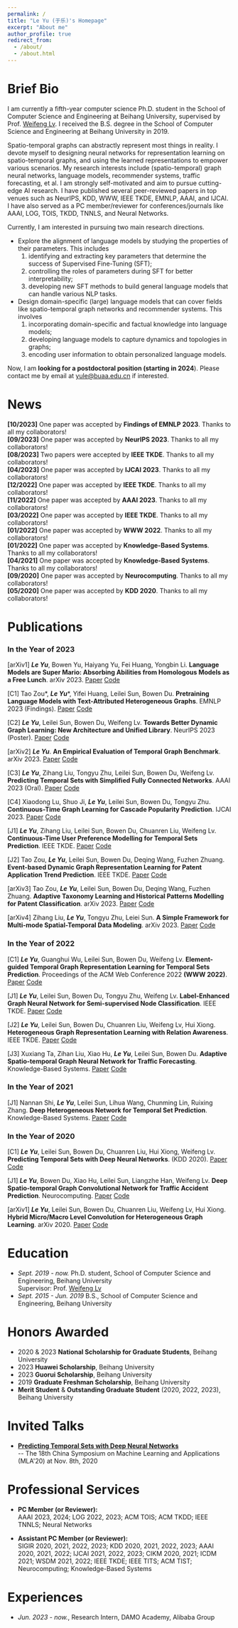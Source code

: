 ```yaml
---
permalink: /
title: "Le Yu (于乐)'s Homepage"
excerpt: "About me"
author_profile: true
redirect_from: 
  - /about/
  - /about.html
---
```



Brief Bio
======
I am currently a fifth-year computer science Ph.D. student in the School of Computer Science and Engineering at Beihang University, 
supervised by Prof. [Weifeng Lv](https://scse.buaa.edu.cn/info/1387/10314.htm). 
I received the B.S. degree in the School of Computer Science and Engineering at Beihang University in 2019. 

Spatio-temporal graphs can abstractly represent most things in reality. 
I devote myself to designing neural networks for representation learning on spatio-temporal graphs, and using the learned representations to empower various scenarios.
My research interests include (spatio-temporal) graph neural networks, language models, recommender systems, traffic forecasting, et al.
I am strongly self-motivated and aim to pursue cutting-edge AI research.
I have published several peer-reviewed papers in top venues such as NeurIPS, KDD, WWW, IEEE TKDE, EMNLP, AAAI, and IJCAI.
I have also served as a PC member/reviewer for conferences/journals like AAAI, LOG, TOIS, TKDD, TNNLS, and Neural Networks.


Currently, I am interested in pursuing two main research directions. 
* Explore the alignment of language models by studying the properties of their parameters. This includes
  1. identifying and extracting key parameters that determine the success of Supervised Fine-Tuning (SFT);
  2. controlling the roles of parameters during SFT for better interpretability;
  3. developing new SFT methods to build general language models that can handle various NLP tasks.
* Design domain-specific (large) language models that can cover fields like spatio-temporal graph networks and recommender systems. This involves
  1. incorporating domain-specific and factual knowledge into language models;
  2. developing language models to capture dynamics and topologies in graphs;
  3. encoding user information to obtain personalized language models.

Now, I am **looking for a postdoctoral position (starting in 2024**). Please contact me by email at yule@buaa.edu.cn if interested.

News
======
**[10/2023]** One paper was accepted by **Findings of EMNLP 2023**. Thanks to all my collaborators!\
**[09/2023]** One paper was accepted by **NeurIPS 2023**. Thanks to all my collaborators!\
**[08/2023]** Two papers were accepted by **IEEE TKDE**. Thanks to all my collaborators!\
**[04/2023]** One paper was accepted by **IJCAI 2023**. Thanks to all my collaborators!\
**[12/2022]** One paper was accepted by **IEEE TKDE**. Thanks to all my collaborators!\
**[11/2022]** One paper was accepted by **AAAI 2023**. Thanks to all my collaborators!\
**[03/2022]** One paper was accepted by **IEEE TKDE**. Thanks to all my collaborators!\
**[01/2022]** One paper was accepted by **WWW 2022**. Thanks to all my collaborators!\
**[01/2022]** One paper was accepted by **Knowledge-Based Systems**. Thanks to all my collaborators!\
**[04/2021]** One paper was accepted by **Knowledge-Based Systems**. Thanks to all my collaborators!\
**[09/2020]** One paper was accepted by **Neurocomputing**. Thanks to all my collaborators!\
**[05/2020]** One paper was accepted by **KDD 2020**. Thanks to all my collaborators!


Publications
======
### In the Year of 2023

[arXiv1] ***Le Yu***, Bowen Yu, Haiyang Yu, Fei Huang, Yongbin Li.
  **Language Models are Super Mario: Absorbing Abilities from Homologous Models as a Free Lunch**.
  arXiv 2023.
  [Paper](https://arxiv.org/abs/2311.03099) 
  [Code](https://github.com/yule-BUAA/MergeLM)

[C1] Tao Zou*, ***Le Yu****, Yifei Huang, Leilei Sun, Bowen Du. 
  **Pretraining Language Models with Text-Attributed Heterogeneous Graphs**.
  EMNLP 2023 (Findings).
  [Paper](https://arxiv.org/abs/2310.12580) 
  [Code](https://github.com/hope-rita/thlm)

[C2] ***Le Yu***, Leilei Sun, Bowen Du, Weifeng Lv. 
  **Towards Better Dynamic Graph Learning: New Architecture and Unified Library**.
  NeurIPS 2023 (Poster).
  [Paper](https://arxiv.org/abs/2303.13047) 
  [Code](https://github.com/yule-BUAA/DyGLib)

[arXiv2] ***Le Yu***.
  **An Empirical Evaluation of Temporal Graph Benchmark**.
  arXiv 2023.
  [Paper](https://arxiv.org/abs/2307.12510) 
  [Code](https://github.com/yule-BUAA/DyGLib_TGB)

[C3] ***Le Yu***, Zihang Liu, Tongyu Zhu, Leilei Sun, Bowen Du, Weifeng Lv. 
  **Predicting Temporal Sets with Simplified Fully Connected Networks**.
  AAAI 2023 (Oral).
  [Paper](https://ojs.aaai.org/index.php/AAAI/article/view/25609) 
  [Code](https://github.com/yule-BUAA/SFCNTSP)

[C4] Xiaodong Lu, Shuo Ji, ***Le Yu***, Leilei Sun, Bowen Du, Tongyu Zhu. 
  **Continuous-Time Graph Learning for Cascade Popularity Prediction**.
  IJCAI 2023.
  [Paper](https://www.ijcai.org/proceedings/2023/0247) 
  [Code](https://github.com/lxd99/CTCP)

[J1] ***Le Yu***, Zihang Liu, Leilei Sun, Bowen Du, Chuanren Liu, Weifeng Lv.
  **Continuous-Time User Preference Modelling for Temporal Sets Prediction**.
  IEEE TKDE.
  [Paper](https://ieeexplore.ieee.org/document/10234655) 
  [Code](https://github.com/yule-BUAA/CTTSP)

[J2] Tao Zou, ***Le Yu***, Leilei Sun, Bowen Du, Deqing Wang, Fuzhen Zhuang.
  **Event-based Dynamic Graph Representation Learning for Patent Application Trend Prediction**.
  IEEE TKDE.
  [Paper](https://ieeexplore.ieee.org/document/10243551) 
  [Code](https://github.com/Hope-Rita/EDGPAT)

[arXiv3] Tao Zou, ***Le Yu***, Leilei Sun, Bowen Du, Deqing Wang, Fuzhen Zhuang.
  **Adaptive Taxonomy Learning and Historical Patterns Modelling for Patent Classification**.
  arXiv 2023.
  [Paper](https://arxiv.org/abs/2308.05385) 
  [Code](https://github.com/hope-rita/patcls)

[arXiv4] Zihang Liu, ***Le Yu***, Tongyu Zhu, Leiei Sun.
  **A Simple Framework for Multi-mode Spatial-Temporal Data Modeling**.
  arXiv 2023.
  [Paper](https://arxiv.org/abs/2308.11204) 
  [Code](https://github.com/lzhmarkk/simmst)

### In the Year of 2022
[C1] ***Le Yu***, Guanghui Wu, Leilei Sun, Bowen Du, Weifeng Lv.
  **Element-guided Temporal Graph Representation Learning for Temporal Sets Prediction**.
  Proceedings of the ACM Web Conference 2022 **(WWW 2022)**.
  [Paper](https://dl.acm.org/doi/10.1145/3485447.3512064) 
  [Code](https://github.com/yule-BUAA/ETGNN)
  
[J1] ***Le Yu***, Leilei Sun, Bowen Du, Tongyu Zhu, Weifeng Lv. 
  **Label-Enhanced Graph Neural Network for Semi-supervised Node Classification**. 
  IEEE TKDE.
  [Paper](https://ieeexplore.ieee.org/document/9997579) 
  [Code](https://github.com/yule-BUAA/LEGNN)

[J2] ***Le Yu***, Leilei Sun, Bowen Du, Chuanren Liu, Weifeng Lv, Hui Xiong. 
  **Heterogeneous Graph Representation Learning with Relation Awareness**.
  IEEE TKDE.
  [Paper](https://ieeexplore.ieee.org/document/9737399) 
  [Code](https://github.com/yule-BUAA/R-HGNN)  
  
[J3] Xuxiang Ta, Zihan Liu, Xiao Hu, ***Le Yu***, Leilei Sun, Bowen Du.
  **Adaptive Spatio-temporal Graph Neural Network for Traffic Forecasting**.
  Knowledge-Based Systems.
  [Paper](https://www.sciencedirect.com/science/article/pii/S0950705122000508) 
  [Code](https://github.com/LiuZH-19/Ada-STNet)  
  
### In the Year of 2021
[J1] Nannan Shi, ***Le Yu***, Leilei Sun, Lihua Wang, Chunming Lin, Ruixing Zhang.
  **Deep Heterogeneous Network for Temporal Set Prediction**.
  Knowledge-Based Systems.
  [Paper](https://www.sciencedirect.com/science/article/pii/S0950705121003026) 
  [Code](https://github.com/xinlingdedeng/DHNTSP)
  
### In the Year of 2020
[C1] ***Le Yu***, Leilei Sun, Bowen Du, Chuanren Liu, Hui Xiong, Weifeng Lv. 
  **Predicting Temporal Sets with Deep Neural Networks**. 
  (KDD 2020).
  [Paper](https://dl.acm.org/doi/abs/10.1145/3394486.3403152) 
  [Code](https://github.com/yule-BUAA/DNNTSP)

[J1] ***Le Yu***, Bowen Du, Xiao Hu, Leilei Sun, Liangzhe Han, Weifeng Lv. 
  **Deep Spatio-temporal Graph Convolutional Network for Traffic Accident Prediction**.
  Neurocomputing.
  [Paper](https://www.sciencedirect.com/science/article/pii/S092523122031451X) 
  [Code](https://github.com/yule-BUAA/DSTGCN)  

[arXiv1] ***Le Yu***, Leilei Sun, Bowen Du, Chuanren Liu, Weifeng Lv, Hui Xiong. 
  **Hybrid Micro/Macro Level Convolution for Heterogeneous Graph Learning**.
  arXiv 2020.
  [Paper](https://arxiv.org/abs/2012.14722) 
  [Code](https://github.com/yule-BUAA/HGConv)  


Education
======
* *Sept. 2019 - now.* Ph.D. student, School of Computer Science and Engineering, Beihang University\
  Supervisor: Prof. [Weifeng Lv](https://scse.buaa.edu.cn/info/1387/10314.htm)
* *Sept. 2015 - Jun. 2019* B.S., School of Computer Science and Engineering, Beihang University


Honors Awarded
======
* 2020 & 2023 **National Scholarship for Graduate Students**, Beihang University
* 2023 **Huawei Scholarship**, Beihang University
* 2023 **Guorui Scholarship**, Beihang University
* 2019 **Graduate Freshman Scholarship**, Beihang University
* **Merit Student** & **Outstanding Graduate Student** (2020, 2022, 2023), Beihang University


Invited Talks
======
- [**Predicting Temporal Sets with Deep Neural Networks**](https://www.lamda.nju.edu.cn/conf/mla20/poster.html) \
-- The 18th China Symposium on Machine Learning and Applications (MLA'20) at Nov. 8th, 2020


Professional Services
======
* **PC Member (or Reviewer):**\
  AAAI 2023, 2024; 
  LOG 2022, 2023;
  ACM TOIS; ACM TKDD; IEEE TNNLS; Neural Networks

* **Assistant PC Member (or Reviewer):**\
  SIGIR 2020, 2021, 2022, 2023;
  KDD 2020, 2021, 2022, 2023;
  AAAI 2020, 2021, 2022;
  IJCAI 2021, 2022, 2023;
  CIKM 2020, 2021; 
  ICDM 2021;
  WSDM 2021, 2022;
  IEEE TKDE; IEEE TITS; ACM TIST; Neurocomputing; Knowledge-Based Systems
  

Experiences
======
* *Jun. 2023 - now.*, Research Intern, DAMO Academy, Alibaba Group
